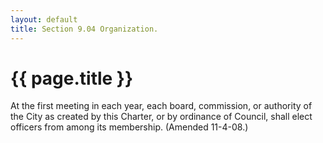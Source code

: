 ```yaml
---
layout: default 
title: Section 9.04 Organization.
---
```


{{ page.title }}
================

At the first meeting in each year, each board, commission, or authority
of the City as created by this Charter, or by ordinance of Council,
shall elect officers from among its membership. (Amended 11-4-08.)
